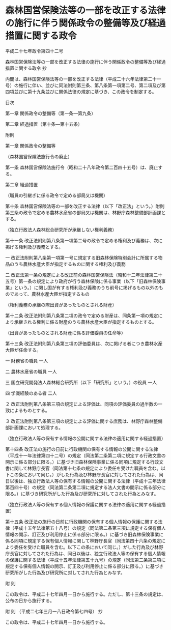 # 森林国営保険法等の一部を改正する法律の施行に伴う関係政令の整備等及び経過措置に関する政令

平成二十七年政令第四十二号

森林国営保険法等の一部を改正する法律の施行に伴う関係政令の整備等及び経過措置に関する政令 抄

内閣は、森林国営保険法等の一部を改正する法律（平成二十六年法律第二十一号）の施行に伴い、並びに同法附則第三条、第八条第一項第二号、第二項及び第四項並びに第十九条並びに関係法律の規定に基づき、この政令を制定する。

目次

第一章 関係政令の整備等（第一条―第九条）

第二章 経過措置（第十条―第十五条）

附則

第一章 関係政令の整備等

（森林国営保険法施行令の廃止）

第一条 森林国営保険法施行令（昭和二十八年政令第二百四十五号）は、廃止する。

第二章 経過措置

（職員の引継ぎに係る政令で定める部局又は機関）

第十条 森林国営保険法等の一部を改正する法律（以下「改正法」という。）附則第三条の政令で定める農林水産省の部局又は機関は、林野庁森林整備部計画課とする。

（独立行政法人森林総合研究所が承継しない権利義務）

第十一条 改正法附則第八条第一項第二号の政令で定める権利及び義務は、次に掲げる権利及び義務とする。

一 改正法附則第八条第一項第一号に規定する旧森林保険特別会計に所属する物品のうち農林水産大臣が指定するものに関する権利及び義務

二 改正法第一条の規定による改正前の森林国営保険法（昭和十二年法律第二十五号）第一条の規定により政府が行う森林保険に係る事業（以下「旧森林保険事業」という。）に関し国が有する権利及び義務のうち前号に掲げるもの以外のものであって、農林水産大臣が指定するもの

（権利義務の承継の際出資があったものとされる財産）

第十二条 改正法附則第八条第二項の政令で定める財産は、同条第一項の規定により承継される権利に係る財産のうち農林水産大臣が指定するものとする。

（出資があったものとされる財産に係る評価委員の任命等）

第十三条 改正法附則第八条第三項の評価委員は、次に掲げる者につき農林水産大臣が任命する。

一 財務省の職員 一人

二 農林水産省の職員 一人

三 国立研究開発法人森林総合研究所（以下「研究所」という。）の役員 一人

四 学識経験のある者 二人

２ 改正法附則第八条第三項の規定による評価は、同項の評価委員の過半数の一致によるものとする。

３ 改正法附則第八条第三項の規定による評価に関する庶務は、林野庁森林整備部計画課において処理する。

（独立行政法人等の保有する情報の公開に関する法律の適用に関する経過措置）

第十四条 改正法の施行の日前に行政機関の保有する情報の公開に関する法律（平成十一年法律第四十二号）の規定（同法第二条第二項に規定する行政文書の開示に係る部分に限る。）に基づき旧森林保険事業に係る同項に規定する行政文書に関して林野庁長官（同法第十七条の規定により委任を受けた職員を含む。以下この条において同じ。）がした行為及び林野庁長官に対してされた行為は、同日以後は、独立行政法人等の保有する情報の公開に関する法律（平成十三年法律第百四十号）の規定（同法第二条第二項に規定する法人文書の開示に係る部分に限る。）に基づき研究所がした行為及び研究所に対してされた行為とみなす。

（独立行政法人等の保有する個人情報の保護に関する法律の適用に関する経過措置）

第十五条 改正法の施行の日前に行政機関の保有する個人情報の保護に関する法律（平成十五年法律第五十八号）の規定（同法第二条第三項に規定する保有個人情報の開示、訂正及び利用停止に係る部分に限る。）に基づき旧森林保険事業に係る同項に規定する保有個人情報に関して林野庁長官（同法第四十六条の規定により委任を受けた職員を含む。以下この条において同じ。）がした行為及び林野庁長官に対してされた行為は、同日以後は、独立行政法人等の保有する個人情報の保護に関する法律（平成十五年法律第五十九号）の規定（同法第二条第三項に規定する保有個人情報の開示、訂正及び利用停止に係る部分に限る。）に基づき研究所がした行為及び研究所に対してされた行為とみなす。

附 則

この政令は、平成二十七年四月一日から施行する。ただし、第十三条の規定は、公布の日から施行する。

附 則 （平成二七年三月一八日政令第七四号） 抄

この政令は、平成二十七年四月一日から施行する。
